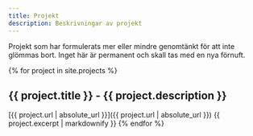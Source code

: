```yaml
---
title: Projekt
description: Beskrivningar av projekt
---
```


Projekt som har formulerats mer eller mindre genomtänkt för att inte glömmas bort.
Inget här är permanent och skall tas med en nya förnuft.

{% for project in site.projects %}
## {{ project.title }} - {{ project.description }}
[{{ project.url | absolute_url }}]({{ project.url | absolute_url }})
{{ project.excerpt | markdownify }}
{% endfor %}

